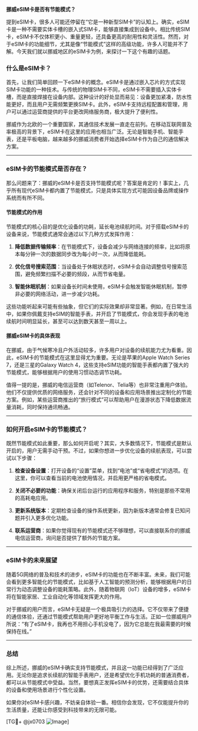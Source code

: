 **挪威eSIM卡是否有节能模式？**

提到eSIM卡，很多人可能还停留在“它是一种新型SIM卡”的认知上。确实，eSIM卡是一种不需要实体卡槽的嵌入式SIM卡，能够直接集成到设备中。相比传统SIM卡，eSIM卡不仅体积更小、重量更轻，还具备更高的耐用性和灵活性。然而，对于eSIM卡的功能细节，尤其是像“节能模式”这样的高级功能，许多人可能并不了解。今天我们就以挪威地区的eSIM卡为例，来探讨一下这个有趣的话题。

### 什么是eSIM卡？

首先，让我们简单回顾一下eSIM卡的概念。eSIM卡是通过嵌入芯片的方式实现SIM卡功能的一种技术。与传统的物理SIM卡不同，eSIM卡不需要插入实体卡槽，而是直接焊接在设备内部。这种设计的好处显而易见：设备更加紧凑，防水性能更好，而且用户无需频繁更换SIM卡。此外，eSIM卡支持远程配置和管理，用户可以通过运营商提供的平台更改网络服务商，极大提升了便利性。

挪威作为北欧的一个重要国家，其通信技术发展一直走在前列。在移动互联网普及率极高的背景下，eSIM卡在这里的应用也相当广泛。无论是智能手机、智能手表，还是平板电脑，越来越多的挪威消费者开始选择eSIM卡作为自己的通信解决方案。

---

### eSIM卡的节能模式是否存在？

那么问题来了：挪威的eSIM卡是否支持节能模式呢？答案是肯定的！事实上，几乎所有现代eSIM卡都内置了节能模式，只是具体实现方式可能因设备品牌或操作系统而有所不同。

#### 节能模式的作用

节能模式的核心目的是优化设备的功耗，延长电池续航时间。对于搭载eSIM卡的设备来说，节能模式通常会通过以下几种方式发挥作用：

1. **降低数据传输频率**：在节能模式下，设备会减少与网络连接的频率，比如将原本每分钟一次的数据同步改为每小时一次，从而降低能耗。
   
2. **优化信号搜索范围**：当设备处于休眠状态时，eSIM卡会自动调整信号搜索范围，避免频繁扫描不必要的频段，从而节省电量。

3. **智能休眠机制**：如果设备长时间未使用，eSIM卡会触发智能休眠机制，暂停非必要的网络活动，进一步减少功耗。

这些功能听起来可能有些抽象，但它们的实际效果却非常显著。例如，在日常生活中，如果你佩戴支持eSIM的智能手表，并开启了节能模式，你会发现手表的电池续航时间明显延长，甚至可以达到数天甚至一周以上。

#### 挪威eSIM卡的具体表现

在挪威，由于气候寒冷且户外活动较多，许多用户对设备的续航能力尤为看重。因此，eSIM卡的节能模式在这里显得尤为重要。无论是苹果的Apple Watch Series 7，还是三星的Galaxy Watch 4，这些支持eSIM功能的智能手表都内置了强大的节能模式，能够根据用户的使用习惯动态调节功耗。

值得一提的是，挪威的电信运营商（如Telenor、Telia等）也非常注重用户体验。他们不仅提供优质的网络服务，还会针对不同的设备和应用场景推出定制化的节能方案。例如，某些运营商推出的“旅行模式”可以帮助用户在漫游状态下降低数据流量消耗，同时保持通讯畅通。

---

### 如何开启eSIM卡的节能模式？

既然节能模式如此重要，那么如何开启呢？其实，大多数情况下，节能模式是默认开启的，用户无需手动干预。不过，如果你想进一步优化设备的续航表现，可以尝试以下步骤：

1. **检查设备设置**：打开设备的“设置”菜单，找到“电池”或“省电模式”的选项。在这里，你可以查看当前的电池使用情况，并启用更严格的省电模式。

2. **关闭不必要的功能**：确保关闭后台运行的应用程序和服务，特别是那些不常用的高耗电应用。

3. **更新系统版本**：定期检查设备的操作系统更新，因为新版本通常会修复已知问题并引入更多优化功能。

4. **联系运营商**：如果你觉得现有的节能模式还不够理想，可以直接联系你的挪威电信运营商，询问是否提供了额外的节能方案。

---

### eSIM卡的未来展望

随着5G网络的普及和技术的进步，eSIM卡的功能也在不断丰富。未来，我们可能会看到更多智能化的节能模式，比如基于人工智能的预测分析，能够根据用户的日常行为动态调整设备的能耗策略。此外，随着物联网（IoT）设备的增多，eSIM卡将在智能家居、工业自动化等领域发挥更大的作用。

对于挪威的用户而言，eSIM卡无疑是一个极具吸引力的选择。它不仅带来了便捷的通信体验，还通过节能模式帮助用户更好地平衡工作与生活。正如一位挪威用户所说：“有了eSIM卡，我再也不用担心手机没电了，因为它总能在我最需要的时候保持在线。”

---

### 总结

综上所述，挪威的eSIM卡确实支持节能模式，并且这一功能已经得到了广泛应用。无论你是追求长续航的智能手表用户，还是希望优化手机功耗的普通消费者，都可以从节能模式中受益。当然，要想真正发挥eSIM卡的优势，还需要结合具体的设备和使用场景进行个性化设置。

如果你对eSIM卡感兴趣，不妨亲自体验一番。相信你会发现，它不仅能提升你的生活质量，还能让你感受到科技带来的无限可能。

[TG💪+ @jx0703 ![Image](https://github.com/user-attachments/assets/dbca1d08-cadb-493c-b0ec-ad6f7a83f270)]
